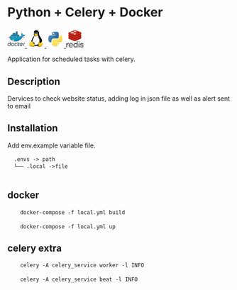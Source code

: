 # Python + Celery + Docker

<h3 align="left"></h3>
<p align="left"> <a href="https://www.docker.com/" target="_blank" rel="noreferrer"> <img src="https://raw.githubusercontent.com/devicons/devicon/master/icons/docker/docker-original-wordmark.svg" alt="docker" width="40" height="40"/> </a> <a href="https://www.linux.org/" target="_blank" rel="noreferrer"> <img src="https://raw.githubusercontent.com/devicons/devicon/master/icons/linux/linux-original.svg" alt="linux" width="40" height="40"/> </a> <a href="https://www.python.org" target="_blank" rel="noreferrer"> <img src="https://raw.githubusercontent.com/devicons/devicon/master/icons/python/python-original.svg" alt="python" width="40" height="40"/> </a> <a href="https://redis.io" target="_blank" rel="noreferrer"> <img src="https://raw.githubusercontent.com/devicons/devicon/master/icons/redis/redis-original-wordmark.svg" alt="redis" width="40" height="40"/> </a> </p>

Application for scheduled tasks with celery.

## Description

Dervices to check website status, adding log in json file as well as alert sent to email

## Installation

Add env.example variable file.

```
  .envs -> path
  └── .local ->file
     
```

## docker 

```
    docker-compose -f local.yml build

    docker-compose -f local.yml up

```

## celery extra

```
    celery -A celery_service worker -l INFO

    celery -A celery_service beat -l INFO

```
